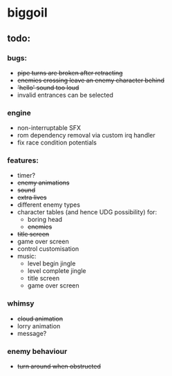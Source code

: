 # biggoil

## todo:

### bugs:
* ~~pipe turns are broken after retracting~~
* ~~enemies crossing leave an enemy character behind~~
* ~~'hello' sound too loud~~
* invalid entrances can be selected

### engine
* non-interruptable SFX
* rom dependency removal via custom irq handler
* fix race condition potentials

### features:
* timer?
* ~~enemy animations~~
* ~~sound~~
* ~~extra lives~~
* different enemy types
* character tables (and hence UDG possibility) for:
  * boring head
  * ~~enemies~~
* ~~title screen~~
* game over screen
* control customisation
* music:
  * level begin jingle
  * level complete jingle
  * title screen
  * game over screen

### whimsy
* ~~cloud animation~~
* lorry animation
* message?

### enemy behaviour
* ~~turn around when obstructed~~
